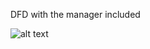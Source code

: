 DFD with the manager included

![alt text](https://cloud.githubusercontent.com/assets/21320663/18726781/8cad01ba-800b-11e6-9e94-f47649205ef0.JPG)
